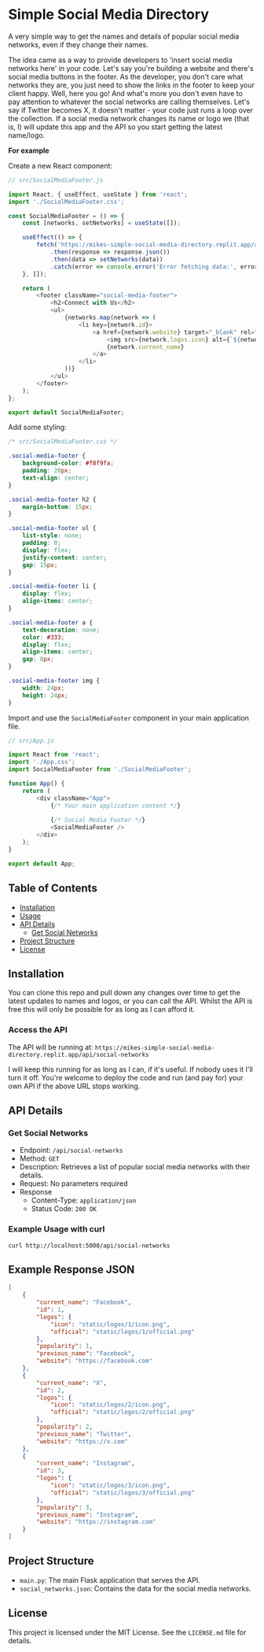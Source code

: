 # Simple Social Media Directory

A very simple way to get the names and details of popular social media networks, even if they change their names.

The idea came as a way to provide developers to 'insert social media networks here' in your code. Let's say you're building a website and there's social media buttons in the footer. As the developer, you don't care what networks they are, you just need to show the links in the footer to keep your client happy. Well, here you go! And what's more you don't even have to pay attention to whatever the social networks are calling themselves. Let's say if Twitter becomes X, it doesn't matter - your code just runs a loop over the collection. If a social media network changes its name or logo we (that is, I) will update this app and the API so you start getting the latest name/logo. 

**For example**

Create a new React component:

```javascript
// src/SocialMediaFooter.js

import React, { useEffect, useState } from 'react';
import './SocialMediaFooter.css';

const SocialMediaFooter = () => {
    const [networks, setNetworks] = useState([]);

    useEffect(() => {
        fetch('https://mikes-simple-social-media-directory.replit.app/api/social-networks')
            .then(response => response.json())
            .then(data => setNetworks(data))
            .catch(error => console.error('Error fetching data:', error));
    }, []);

    return (
        <footer className="social-media-footer">
            <h2>Connect with Us</h2>
            <ul>
                {networks.map(network => (
                    <li key={network.id}>
                        <a href={network.website} target="_blank" rel="noopener noreferrer">
                            <img src={network.logos.icon} alt={`${network.current_name} Icon`} />
                            {network.current_name}
                        </a>
                    </li>
                ))}
            </ul>
        </footer>
    );
};

export default SocialMediaFooter;
```

Add some styling:

```css
/* src/SocialMediaFooter.css */

.social-media-footer {
    background-color: #f8f9fa;
    padding: 20px;
    text-align: center;
}

.social-media-footer h2 {
    margin-bottom: 15px;
}

.social-media-footer ul {
    list-style: none;
    padding: 0;
    display: flex;
    justify-content: center;
    gap: 15px;
}

.social-media-footer li {
    display: flex;
    align-items: center;
}

.social-media-footer a {
    text-decoration: none;
    color: #333;
    display: flex;
    align-items: center;
    gap: 8px;
}

.social-media-footer img {
    width: 24px;
    height: 24px;
}
```

Import and use the `SocialMediaFooter` component in your main application file.

```javascript
// src/App.js

import React from 'react';
import './App.css';
import SocialMediaFooter from './SocialMediaFooter';

function App() {
    return (
        <div className="App">
            {/* Your main application content */}
            
            {/* Social Media Footer */}
            <SocialMediaFooter />
        </div>
    );
}

export default App;
```


## Table of Contents
- [Installation](#installation)
- [Usage](#usage)
- [API Details](#api-details)
  - [Get Social Networks](#get-social-networks)
- [Project Structure](#project-structure)
- [License](#license)

## Installation

You can clone this repo and pull down any changes over time to get the latest updates to names and logos, or you can call the API. Whilst the API is free this will only be possible for as long as I can afford it. 

### Access the API

The API will be running at: `https://mikes-simple-social-media-directory.replit.app/api/social-networks`

I will keep this running for as long as I can, if it's useful. If nobody uses it I'll turn it off. You're welcome to deploy the code and run (and pay for) your own API if the above URL stops working.

## API Details

### Get Social Networks
- Endpoint: `/api/social-networks`
- Method: `GET`
- Description: Retrieves a list of popular social media networks with their details.
- Request: No parameters required
- Response
  - Content-Type: `application/json`
  - Status Code: `200 OK`


### Example Usage with curl

```
curl http://localhost:5000/api/social-networks
```

## Example Response JSON

```json 
[
    {
        "current_name": "Facebook",
        "id": 1,
        "logos": {
            "icon": "static/logos/1/icon.png",
            "official": "static/logos/1/official.png"
        },
        "popularity": 1,
        "previous_name": "Facebook",
        "website": "https://facebook.com"
    },
    {
        "current_name": "X",
        "id": 2,
        "logos": {
            "icon": "static/logos/2/icon.png",
            "official": "static/logos/2/official.png"
        },
        "popularity": 2,
        "previous_name": "Twitter",
        "website": "https://x.com"
    },
    {
        "current_name": "Instagram",
        "id": 3,
        "logos": {
            "icon": "static/logos/3/icon.png",
            "official": "static/logos/3/official.png"
        },
        "popularity": 3,
        "previous_name": "Instagram",
        "website": "https://instagram.com"
    }
]
```

## Project Structure
- `main.py`: The main Flask application that serves the API.
- `social_networks.json`: Contains the data for the social media networks.

## License
This project is licensed under the MIT License. See the `LICENSE.md` file for details.
